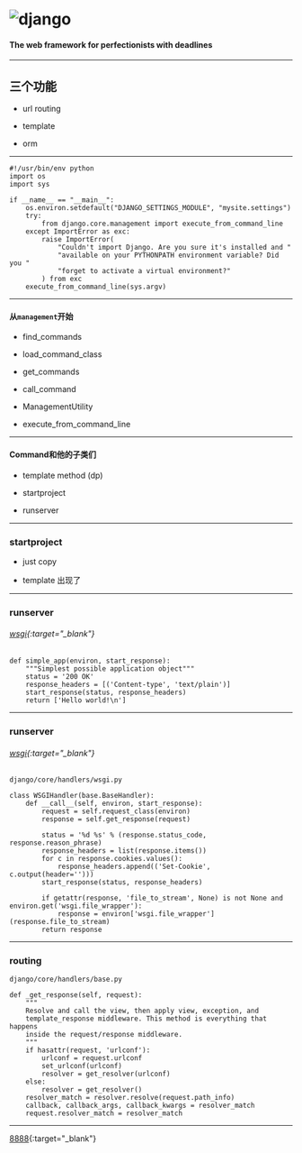 # ![django](../logo-django.42234b631760.svg)
#### The web framework for perfectionists with deadlines

---
## 三个功能

* url routing

* template

* orm

---

    #!/usr/bin/env python
    import os
    import sys

    if __name__ == "__main__":
        os.environ.setdefault("DJANGO_SETTINGS_MODULE", "mysite.settings")
        try:
            from django.core.management import execute_from_command_line
        except ImportError as exc:
            raise ImportError(
                "Couldn't import Django. Are you sure it's installed and "
                "available on your PYTHONPATH environment variable? Did you "
                "forget to activate a virtual environment?"
            ) from exc
        execute_from_command_line(sys.argv)

---
####  从`management`开始

* find_commands

* load_command_class

* get_commands

* call_command

* ManagementUtility

* execute_from_command_line

***

#### Command和他的子类们

* template method (dp)

* startproject

* runserver

---
### startproject

* just copy

* template 出现了

---

### runserver

###### [wsgi](https://www.python.org/dev/peps/pep-0333/#the-application-framework-side){:target="_blank"}

    def simple_app(environ, start_response):
        """Simplest possible application object"""
        status = '200 OK'
        response_headers = [('Content-type', 'text/plain')]
        start_response(status, response_headers)
        return ['Hello world!\n']

---

### runserver

###### [wsgi](https://www.python.org/dev/peps/pep-0333/#the-application-framework-side){:target="_blank"}

`django/core/handlers/wsgi.py`

    class WSGIHandler(base.BaseHandler):
        def __call__(self, environ, start_response):
            request = self.request_class(environ)
            response = self.get_response(request)

            status = '%d %s' % (response.status_code, response.reason_phrase)
            response_headers = list(response.items())
            for c in response.cookies.values():
                response_headers.append(('Set-Cookie', c.output(header='')))
            start_response(status, response_headers)

            if getattr(response, 'file_to_stream', None) is not None and environ.get('wsgi.file_wrapper'):
                response = environ['wsgi.file_wrapper'](response.file_to_stream)
            return response

***
### routing

`django/core/handlers/base.py`

    def _get_response(self, request):
        """
        Resolve and call the view, then apply view, exception, and
        template_response middleware. This method is everything that happens
        inside the request/response middleware.
        """
        if hasattr(request, 'urlconf'):
            urlconf = request.urlconf
            set_urlconf(urlconf)
            resolver = get_resolver(urlconf)
        else:
            resolver = get_resolver()
        resolver_match = resolver.resolve(request.path_info)
        callback, callback_args, callback_kwargs = resolver_match
        request.resolver_match = resolver_match


---

[8888](http://localhost:8888){:target="_blank"}
